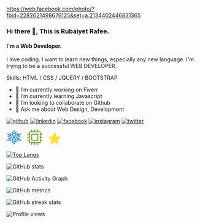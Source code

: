 https://web.facebook.com/photo/?fbid=2282621498676125&set=a.2134402446831365

### Hi there 👋, This is Rubaiyet Rafee.
#### I'm a Web Developer.
I love coding. I want to learn new things, especially any new language. I'm trying to be a successful WEB DEVELOPER.

Skills: HTML / CSS / JQUERY / BOOTSTRAP

- 🔭 I’m currently working on Fiverr 
- 🌱 I’m currently learning Javascript 
- 👯 I’m looking to collaborate on Github 
- 💬 Ask me about Web Design, Development 


[<img src='https://cdn.jsdelivr.net/npm/simple-icons@3.0.1/icons/github.svg' alt='github' height='40'>](https://github.com/Rubaiyet-Rafee)  [<img src='https://cdn.jsdelivr.net/npm/simple-icons@3.0.1/icons/linkedin.svg' alt='linkedin' height='40'>](https://www.linkedin.com/in/Rubaiyet/)  [<img src='https://cdn.jsdelivr.net/npm/simple-icons@3.0.1/icons/facebook.svg' alt='facebook' height='40'>](https://www.facebook.com/rubaiyetrafee)  [<img src='https://cdn.jsdelivr.net/npm/simple-icons@3.0.1/icons/instagram.svg' alt='instagram' height='40'>](https://www.instagram.com/Rubaiyet/)  [<img src='https://cdn.jsdelivr.net/npm/simple-icons@3.0.1/icons/twitter.svg' alt='twitter' height='40'>](https://twitter.com/Rubaiyet)  

<a href='https://archiveprogram.github.com/'><img src='https://raw.githubusercontent.com/acervenky/animated-github-badges/master/assets/acbadge.gif' width='40' height='40'></a> <a href='https://docs.github.com/en/developers'><img src='https://raw.githubusercontent.com/acervenky/animated-github-badges/master/assets/devbadge.gif' width='40' height='40'></a> <a href='https://stars.github.com/'><img src='https://raw.githubusercontent.com/acervenky/animated-github-badges/master/assets/starbadge.gif' width='35' height='35'></a> 

[![Top Langs](https://github-readme-stats.vercel.app/api/top-langs/?username=Rubaiyet-Rafee)](https://github.com/anuraghazra/github-readme-stats)

![GitHub stats](https://github-readme-stats.vercel.app/api?username=Rubaiyet-Rafee&show_icons=true&count_private=true)  

![GitHub Activity Graph](https://activity-graph.herokuapp.com/graph?username=Rubaiyet-Rafee)  

![GitHub metrics](https://metrics.lecoq.io/Rubaiyet-Rafee)  

![GitHub streak stats](https://github-readme-streak-stats.herokuapp.com/?user=Rubaiyet-Rafee)  

![Profile views](https://gpvc.arturio.dev/Rubaiyet-Rafee)  
